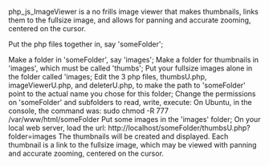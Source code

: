 php_js_ImageViewer is a no frills image viewer that makes thumbnails, links them to the fullsize image, and allows for panning and accurate zooming, centered on the cursor. 

Put the php files together in, say 'someFolder';

Make a folder in 'someFolder', say 'images';
Make a folder for thumbnails in 'images', which must be called 'thumbs';
Put your fullsize images alone in the folder called 'images;
Edit the 3 php files, thumbsU.php, imageViewerU.php, and deleterU.php, to make the path to 'someFolder' point to the actual name you chose for this folder;
Change the permissions on 'someFolder' and subfolders to read, write, execute:
On Ubuntu, in the console, the command was:
sudo chmod -R 777 /var/www/html/someFolder
Put some images in the 'images' folder;
On your local web server, load the url:
http://localhost/someFolder/thumbsU.php?folder=images
The thumbnails will be created and displayed. Each thumbnail is a link to the fullsize image, which may be viewed with panning and accurate zooming, centered on the cursor.